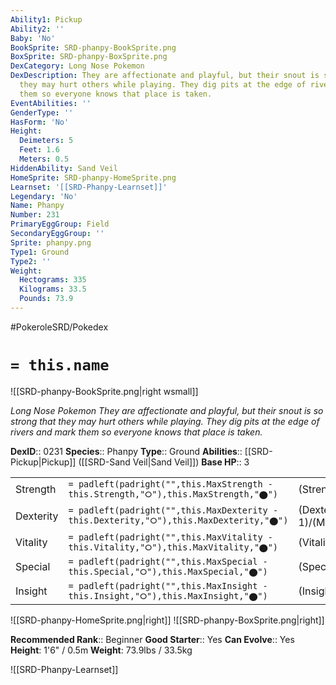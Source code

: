 ```yaml
---
Ability1: Pickup
Ability2: ''
Baby: 'No'
BookSprite: SRD-phanpy-BookSprite.png
BoxSprite: SRD-phanpy-BoxSprite.png
DexCategory: Long Nose Pokemon
DexDescription: They are affectionate and playful, but their snout is so strong that
  they may hurt others while playing. They dig pits at the edge of rivers and mark
  them so everyone knows that place is taken.
EventAbilities: ''
GenderType: ''
HasForm: 'No'
Height:
  Deimeters: 5
  Feet: 1.6
  Meters: 0.5
HiddenAbility: Sand Veil
HomeSprite: SRD-phanpy-HomeSprite.png
Learnset: '[[SRD-Phanpy-Learnset]]'
Legendary: 'No'
Name: Phanpy
Number: 231
PrimaryEggGroup: Field
SecondaryEggGroup: ''
Sprite: phanpy.png
Type1: Ground
Type2: ''
Weight:
  Hectograms: 335
  Kilograms: 33.5
  Pounds: 73.9
---
```


#PokeroleSRD/Pokedex

# `= this.name`

![[SRD-phanpy-BookSprite.png|right wsmall]]

*Long Nose Pokemon*
*They are affectionate and playful, but their snout is so strong that they may hurt others while playing. They dig pits at the edge of rivers and mark them so everyone knows that place is taken.*

**DexID**:: 0231
**Species**:: Phanpy
**Type**:: Ground
**Abilities**:: [[SRD-Pickup|Pickup]] ([[SRD-Sand Veil|Sand Veil]])
**Base HP**:: 3

|           |                                                                                        |                                          |
| --------- | -------------------------------------------------------------------------------------- | ---------------------------------------- |
| Strength  | `= padleft(padright("",this.MaxStrength - this.Strength,"⭘"),this.MaxStrength,"⬤")`    | (Strength::2)/(MaxStrength::4)   |
| Dexterity | `= padleft(padright("",this.MaxDexterity - this.Dexterity,"⭘"),this.MaxDexterity,"⬤")` | (Dexterity:: 1)/(MaxDexterity::3) |
| Vitality  | `= padleft(padright("",this.MaxVitality - this.Vitality,"⭘"),this.MaxVitality,"⬤")`    | (Vitality::2)/(MaxVitality::4)   |
| Special   | `= padleft(padright("",this.MaxSpecial - this.Special,"⭘"),this.MaxSpecial,"⬤")`       | (Special::1)/(MaxSpecial::3)     |
| Insight   | `= padleft(padright("",this.MaxInsight - this.Insight,"⭘"),this.MaxInsight,"⬤")`       | (Insight::1)/(MaxInsight::3)     |

![[SRD-phanpy-HomeSprite.png|right]]
![[SRD-phanpy-BoxSprite.png|right]]

**Recommended Rank**:: Beginner
**Good Starter**:: Yes
**Can Evolve**:: Yes
**Height**: 1'6" / 0.5m
**Weight**: 73.9lbs / 33.5kg

![[SRD-Phanpy-Learnset]]